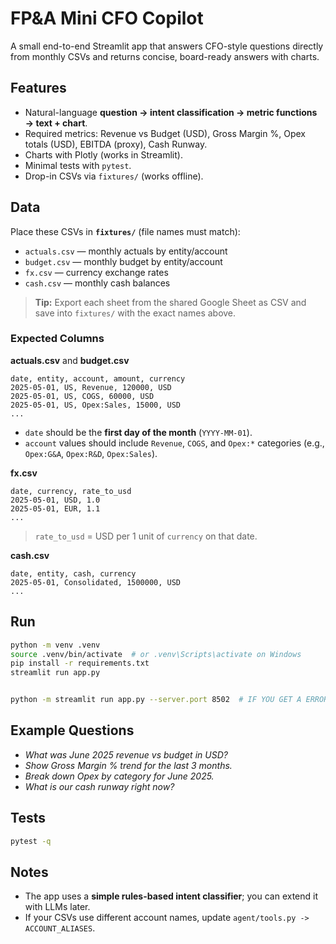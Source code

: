 
# FP&A Mini CFO Copilot

A small end-to-end Streamlit app that answers CFO-style questions directly from monthly CSVs and returns concise, board-ready answers with charts.

## Features
- Natural-language **question → intent classification → metric functions → text + chart**.
- Required metrics: Revenue vs Budget (USD), Gross Margin %, Opex totals (USD), EBITDA (proxy), Cash Runway.
- Charts with Plotly (works in Streamlit).
- Minimal tests with `pytest`.
- Drop-in CSVs via `fixtures/` (works offline).

## Data
Place these CSVs in **`fixtures/`** (file names must match):
- `actuals.csv` — monthly actuals by entity/account
- `budget.csv` — monthly budget by entity/account
- `fx.csv` — currency exchange rates
- `cash.csv` — monthly cash balances

> **Tip:** Export each sheet from the shared Google Sheet as CSV and save into `fixtures/` with the exact names above.

### Expected Columns
**actuals.csv** and **budget.csv**
```
date, entity, account, amount, currency
2025-05-01, US, Revenue, 120000, USD
2025-05-01, US, COGS, 60000, USD
2025-05-01, US, Opex:Sales, 15000, USD
...
```
- `date` should be the **first day of the month** (`YYYY-MM-01`).
- `account` values should include `Revenue`, `COGS`, and `Opex:*` categories (e.g., `Opex:G&A`, `Opex:R&D`, `Opex:Sales`).

**fx.csv**
```
date, currency, rate_to_usd
2025-05-01, USD, 1.0
2025-05-01, EUR, 1.1
...
```
> `rate_to_usd` = USD per 1 unit of `currency` on that date.

**cash.csv**
```
date, entity, cash, currency
2025-05-01, Consolidated, 1500000, USD
...
```

## Run
```bash
python -m venv .venv
source .venv/bin/activate  # or .venv\Scripts\activate on Windows
pip install -r requirements.txt
streamlit run app.py


python -m streamlit run app.py --server.port 8502  # IF YOU GET A ERROR TRY RUNNING ON THIS PORT

```

## Example Questions
- *What was June 2025 revenue vs budget in USD?*
- *Show Gross Margin % trend for the last 3 months.*
- *Break down Opex by category for June 2025.*
- *What is our cash runway right now?*

## Tests
```bash
pytest -q
```

## Notes
- The app uses a **simple rules-based intent classifier**; you can extend it with LLMs later.
- If your CSVs use different account names, update `agent/tools.py -> ACCOUNT_ALIASES`.

